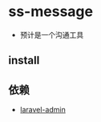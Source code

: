 # ss-message
* 预计是一个沟通工具

## install


## 依赖
* [laravel-admin](https://github.com/z-song/laravel-admin)

